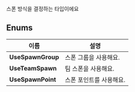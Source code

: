 
스폰 방식을 결정하는 타입이에요 
## **Enums**

 **이름** | **설명** |
 --- | --- |
**UseSpawnGroup** |스폰 그룹을 사용해요. |
**UseTeamSpawn** |팀 스폰을 사용해요. |
**UseSpawnPoint** |스폰 포인트를 사용해요. |
